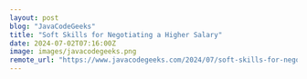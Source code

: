 ```yaml
---
layout: post
blog: "JavaCodeGeeks"
title: "Soft Skills for Negotiating a Higher Salary"
date: 2024-07-02T07:16:00Z
image: images/javacodegeeks.png
remote_url: "https://www.javacodegeeks.com/2024/07/soft-skills-for-negotiating-a-higher-salary.html"
---
```

